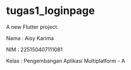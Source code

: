 # tugas1_loginpage

A new Flutter project.

Nama  : Aisy Karima

NIM   : 225150407111081

Kelas : Pengembangan Aplikasi Multiplatform - A
